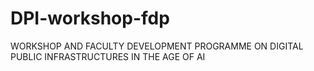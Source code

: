 # DPI-workshop-fdp
WORKSHOP AND FACULTY DEVELOPMENT PROGRAMME ON DIGITAL PUBLIC INFRASTRUCTURES IN THE AGE OF AI
